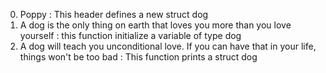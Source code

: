 0. Poppy : This header defines a new struct dog
1. A dog is the only thing on earth that loves you more than you love yourself : this function initialize a variable of type dog
2. A dog will teach you unconditional love. If you can have that in your life, things won't be too bad : This function prints a struct dog
